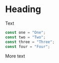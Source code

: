 # Heading

Text

```js {highlight: '2..3'}
const one = "One";
const two = "Two";
const three = "Three";
const four = "Four";
```

More text
